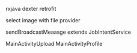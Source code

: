 rxjava
dexter
retrofit


select image with file provider

sendBroadcastMeaasge
extends JobIntentService

MainActivityUpload
MainActivityProfile
